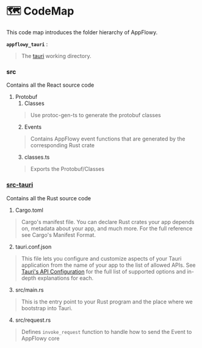 # 🗺 CodeMap

This code map introduces the folder hierarchy of AppFlowy.

**`appflowy_tauri`** : 
> The [tauri](https://tauri.app/) working directory. 

### src
Contains all the React source code
1. Protobuf
   1. Classes 
   > Use protoc-gen-ts to generate the protobuf classes
   2. Events
   > Contains AppFlowy event functions that are generated by the corresponding Rust crate
   3. classes.ts
   > Exports the Protobuf/Classes
   

### [src-tauri](https://tauri.app/v1/guides/getting-started/setup/html-css-js)
Contains all the Rust source code
1. Cargo.toml

> Cargo's manifest file. You can declare Rust crates your app depends on, metadata about your app, and much more. 
For the full reference see Cargo's Manifest Format.

2. tauri.conf.json
> This file lets you configure and customize aspects of your Tauri application from the name of your app to the list
of allowed APIs. See [Tauri's API Configuration](https://tauri.app/v1/api/config/) for the full list of supported options and in-depth explanations for each.

3. src/main.rs
> This is the entry point to your Rust program and the place where we bootstrap into Tauri. 

4. src/request.rs
> Defines `invoke_request` function to handle how to send the Event to AppFlowy core 
